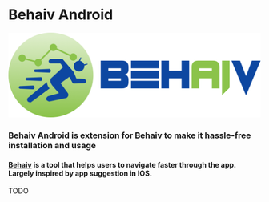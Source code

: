 # Behaiv Android
![Behaiv android logo](https://github.com/dmi3coder/behaiv-android/raw/master/docs/img/behaiv_android_logo.png)
### Behaiv Android is extension for Behaiv to make it hassle-free installation and usage
#### [Behaiv](https://github.com/dmi3coder/behaiv-java) is a tool that helps users to navigate faster through the app. Largely inspired by app suggestion in IOS.

TODO
